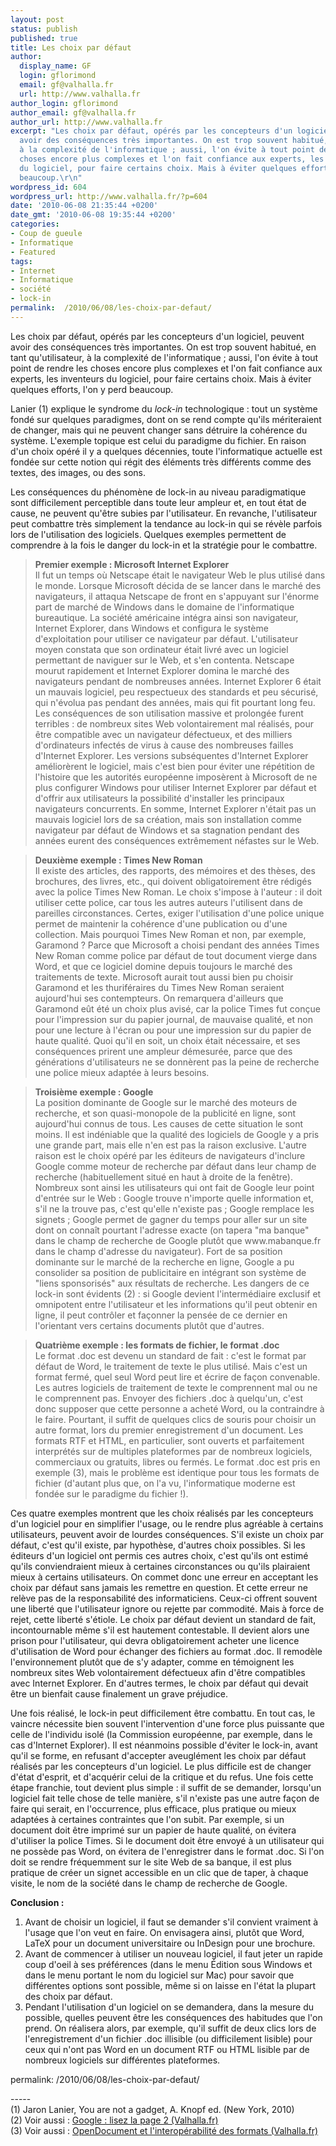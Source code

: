 ```yaml
---
layout: post
status: publish
published: true
title: Les choix par défaut
author:
  display_name: GF
  login: gflorimond
  email: gf@valhalla.fr
  url: http://www.valhalla.fr
author_login: gflorimond
author_email: gf@valhalla.fr
author_url: http://www.valhalla.fr
excerpt: "Les choix par défaut, opérés par les concepteurs d'un logiciel, peuvent
  avoir des conséquences très importantes. On est trop souvent habitué, en tant qu'utilisateur,
  à la complexité de l'informatique ; aussi, l'on évite à tout point de rendre les
  choses encore plus complexes et l'on fait confiance aux experts, les inventeurs
  du logiciel, pour faire certains choix. Mais à éviter quelques efforts, l'on y perd
  beaucoup.\r\n"
wordpress_id: 604
wordpress_url: http://www.valhalla.fr/?p=604
date: '2010-06-08 21:35:44 +0200'
date_gmt: '2010-06-08 19:35:44 +0200'
categories:
- Coup de gueule
- Informatique
- Featured
tags:
- Internet
- Informatique
- société
- lock-in
permalink:  /2010/06/08/les-choix-par-defaut/
---
```

<p>Les choix par défaut, opérés par les concepteurs d'un logiciel, peuvent avoir des conséquences très importantes. On est trop souvent habitué, en tant qu'utilisateur, à la complexité de l'informatique ; aussi, l'on évite à tout point de rendre les choses encore plus complexes et l'on fait confiance aux experts, les inventeurs du logiciel, pour faire certains choix. Mais à éviter quelques efforts, l'on y perd beaucoup.<br />
<a id="more"></a><a id="more-604"></a></p>
<p>Lanier (1) explique le syndrome du <em>lock-in</em> technologique : tout un système fondé sur quelques paradigmes, dont on se rend compte qu'ils mériteraient de changer, mais qui ne peuvent changer sans détruire la cohérence du système. L'exemple topique est celui du paradigme du fichier. En raison d'un choix opéré il y a quelques décennies, toute l'informatique actuelle est fondée sur cette notion qui régit des éléments très différents comme des textes, des images, ou des sons.</p>
<p>Les conséquences du phénomène de lock-in au niveau paradigmatique sont difficilement perceptible dans toute leur ampleur et, en tout état de cause, ne peuvent qu'être subies par l'utilisateur. En revanche, l'utilisateur peut combattre très simplement la tendance au lock-in qui se révèle parfois lors de l'utilisation des logiciels. Quelques exemples permettent de comprendre à la fois le danger du lock-in et la stratégie pour le combattre.</p>
<blockquote><p>
<b>Premier exemple : Microsoft Internet Explorer</b><br />
Il fut un temps où Netscape était le navigateur Web le plus utilisé dans le monde. Lorsque Microsoft décida de se lancer dans le marché des navigateurs, il attaqua Netscape de front en s'appuyant sur l'énorme part de marché de Windows dans le domaine de l'informatique bureautique. La société américaine intégra ainsi son navigateur, Internet Explorer, dans Windows et configura le système d'exploitation pour utiliser ce navigateur par défaut. L'utilisateur moyen constata que son ordinateur était livré avec un logiciel permettant de naviguer sur le Web, et s'en contenta. Netscape mourut rapidement et Internet Explorer domina le marché des navigateurs pendant de nombreuses années. Internet Explorer 6 était un mauvais logiciel, peu respectueux des standards et peu sécurisé, qui n'évolua pas pendant des années, mais qui fit pourtant long feu. Les conséquences de son utilisation massive et prolongée furent terribles : de nombreux sites Web volontairement mal réalisés, pour être compatible avec un navigateur défectueux, et des milliers d'ordinateurs infectés de virus à cause des nombreuses failles d'Internet Explorer. Les versions subséquentes d'Internet Explorer améliorèrent le logiciel, mais c'est bien pour éviter une répétition de l'histoire que les autorités européenne imposèrent à Microsoft de ne plus configurer Windows pour utiliser Internet Explorer par défaut et d'offrir aux utilisateurs la possibilité d'installer les principaux navigateurs concurrents. En somme, Internet Explorer n'était pas un mauvais logiciel lors de sa création, mais son installation comme navigateur par défaut de Windows et sa stagnation pendant des années eurent des conséquences extrêmement néfastes sur le Web.
</p></blockquote>
<blockquote><p>
<b>Deuxième exemple : Times New Roman</b><br />
Il existe des articles, des rapports, des mémoires et des thèses, des brochures, des livres, etc., qui doivent obligatoirement être rédigés avec la police Times New Roman. Le choix s'impose à l'auteur : il doit utiliser cette police, car tous les autres auteurs l'utilisent dans de pareilles circonstances. Certes, exiger l'utilisation d'une police unique permet de maintenir la cohérence d'une publication ou d'une collection. Mais pourquoi Times New Roman et non, par exemple, Garamond ? Parce que Microsoft a choisi pendant des années Times New Roman comme police par défaut de tout document vierge dans Word, et que ce logiciel domine depuis toujours le marché des traitements de texte. Microsoft aurait tout aussi bien pu choisir Garamond et les thuriféraires du Times New Roman seraient aujourd'hui ses contempteurs. On remarquera d'ailleurs que Garamond eût été un choix plus avisé, car la police Times fut conçue pour l'impression sur du papier journal, de mauvaise qualité, et non pour une lecture à l'écran ou pour une impression sur du papier de haute qualité. Quoi qu'il en soit, un choix était nécessaire, et ses conséquences prirent une ampleur démesurée, parce que des générations d'utilisateurs ne se donnèrent pas la peine de recherche une police mieux adaptée à leurs besoins.
</p></blockquote>
<blockquote><p>
<b>Troisième exemple : Google</b><br />
La position dominante de Google sur le marché des moteurs de recherche, et son quasi-monopole de la publicité en ligne, sont aujourd'hui connus de tous. Les causes de cette situation le sont moins. Il est indéniable que la qualité des logiciels de Google y a pris une grande part, mais elle n'en est pas la raison exclusive. L'autre raison est le choix opéré par les éditeurs de navigateurs d'inclure Google comme moteur de recherche par défaut dans leur champ de recherche (habituellement situé en haut à droite de la fenêtre). Nombreux sont ainsi les utilisateurs qui ont fait de Google leur point d'entrée sur le Web : Google trouve n'importe quelle information et, s'il ne la trouve pas, c'est qu'elle n'existe pas ; Google remplace les signets ; Google permet de gagner du temps pour aller sur un site dont on connaît pourtant l'adresse exacte (on tapera "ma banque" dans le champ de recherche de Google plutôt que www.mabanque.fr dans le champ d'adresse du navigateur). Fort de sa position dominante sur le marché de la recherche en ligne, Google a pu consolider sa position de publicitaire en intégrant son système de "liens sponsorisés" aux résultats de recherche. Les dangers de ce lock-in sont évidents (2) : si Google devient l'intermédiaire exclusif et omnipotent entre l'utilisateur et les informations qu'il peut obtenir en ligne, il peut contrôler et façonner la pensée de ce dernier en l'orientant vers certains documents plutôt que d'autres.
</p></blockquote>
<blockquote><p>
<b>Quatrième exemple : les formats de fichier, le format .doc</b><br />
Le format .doc est devenu un standard de fait : c'est le format par défaut de Word, le traitement de texte le plus utilisé. Mais c'est un format fermé, quel seul Word peut lire et écrire de façon convenable. Les autres logiciels de traitement de texte le comprennent mal ou ne le comprennent pas. Envoyer des fichiers .doc à quelqu'un, c'est donc supposer que cette personne a acheté Word, ou la contraindre à le faire. Pourtant, il suffit de quelques clics de souris pour choisir un autre format, lors du premier enregistrement d'un document. Les formats RTF et HTML, en particulier, sont ouverts et parfaitement interprétés sur de multiples plateformes par de nombreux logiciels, commerciaux ou gratuits, libres ou fermés. Le format .doc est pris en exemple (3), mais le problème est identique pour tous les formats de fichier (d'autant plus que, on l'a vu, l'informatique moderne est fondée sur le paradigme du fichier !).
</p></blockquote>
<p>Ces quatre exemples montrent que les choix réalisés par les concepteurs d'un logiciel pour en simplifier l'usage, ou le rendre plus agréable à certains utilisateurs, peuvent avoir de lourdes conséquences. S'il existe un choix par défaut, c'est qu'il existe, par hypothèse, d'autres choix possibles. Si les éditeurs d'un logiciel ont permis ces autres choix, c'est qu'ils ont estimé qu'ils conviendraient mieux à certaines circonstances ou qu'ils plairaient mieux à certains utilisateurs. On commet donc une erreur en acceptant les choix par défaut sans jamais les remettre en question. Et cette erreur ne relève pas de la responsabilité des informaticiens. Ceux-ci offrent souvent une liberté que l'utilisateur ignore ou rejette par commodité. Mais à force de rejet, cette liberté s'étiole. Le choix par défaut devient un standard de fait, incontournable même s'il est hautement contestable. Il devient alors une prison pour l'utilisateur, qui devra obligatoirement acheter une licence d'utilisation de Word pour échanger des fichiers au format .doc. Il remodèle l'environnement plutôt que de s'y adapter, comme en témoignent les nombreux sites Web volontairement défectueux afin d'être compatibles avec Internet Explorer. En d'autres termes, le choix par défaut qui devait être un bienfait cause finalement un grave préjudice.</p>
<p>Une fois réalisé, le lock-in peut difficilement être combattu. En tout cas, le vaincre nécessite bien souvent l'intervention d'une force plus puissante que celle de l'individu isolé (la Commission européenne, par exemple, dans le cas d'Internet Explorer). Il est néanmoins possible d'éviter le lock-in, avant qu'il se forme, en refusant d'accepter aveuglément les choix par défaut réalisés par les concepteurs d'un logiciel. Le plus difficile est de changer d'état d'esprit, et d'acquérir celui de la critique et du refus. Une fois cette étape franchie, tout devient plus simple : il suffit de se demander, lorsqu'un logiciel fait telle chose de telle manière, s'il n'existe pas une autre façon de faire qui serait, en l'occurrence, plus efficace, plus pratique ou mieux adaptées à certaines contraintes que l'on subit. Par exemple, si un document doit être imprimé sur un papier de haute qualité, on évitera d'utiliser la police Times. Si le document doit être envoyé à un utilisateur qui ne possède pas Word, on évitera de l'enregistrer dans le format .doc. Si l'on doit se rendre fréquemment sur le site Web de sa banque, il est plus pratique de créer un signet accessible en un clic que de taper, à chaque visite, le nom de la société dans le champ de recherche de Google.</p>
<p><b>Conclusion :</b> </p>
<ol>
<li>Avant de choisir un logiciel, il faut se demander s'il convient vraiment à l'usage que l'on veut en faire. On envisagera ainsi, plutôt que Word, LaTeX pour un document universitaire ou InDesign pour une brochure.</li>
<li>Avant de commencer à utiliser un nouveau logiciel, il faut jeter un rapide coup d'oeil à ses préférences (dans le menu Édition sous Windows et dans le menu portant le nom du logiciel sur Mac) pour savoir que différentes options sont possible, même si on laisse en l'état la plupart des choix par défaut.</li>
<li>Pendant l'utilisation d'un logiciel on se demandera, dans la mesure du possible, quelles peuvent être les conséquences des habitudes que l'on prend. On réalisera alors, par exemple, qu'il suffit de deux clics lors de l'enregistrement d'un fichier .doc illisible (ou difficilement lisible) pour ceux qui n'ont pas Word en un document RTF ou HTML lisible par de nombreux logiciels sur différentes plateformes.</li>
</ol>
permalink:  /2010/06/08/les-choix-par-defaut/
<p>-----<br />
(1) Jaron Lanier, You are not a gadget, A. Knopf ed. (New York, 2010)<br />
(2) Voir aussi : <a href="http://www.valhalla.fr/2010/04/17/google-lisez-la-page-2/">Google : lisez la page 2 (Valhalla.fr)</a><br />
(3) Voir aussi : <a href="http://www.valhalla.fr/2006/04/13/opendocument-et-linteroperabilite-des-formats/">OpenDocument et l'interopérabilité des formats (Valhalla.fr)</a></p>
